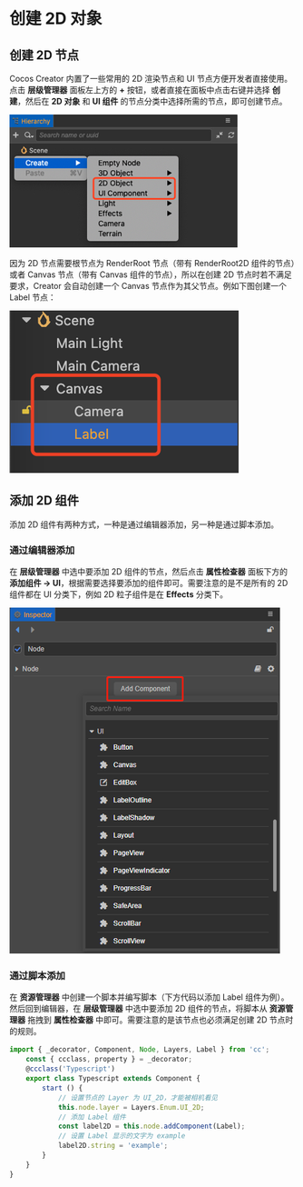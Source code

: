 # 创建 2D 对象

## 创建 2D 节点

Cocos Creator 内置了一些常用的 2D 渲染节点和 UI 节点方便开发者直接使用。点击 **层级管理器** 面板左上方的 **+** 按钮，或者直接在面板中点击右键并选择 **创建**，然后在 **2D 对象** 和 **UI 组件** 的节点分类中选择所需的节点，即可创建节点。

![create-ui](./create-2d.png)

因为 2D 节点需要根节点为 RenderRoot 节点（带有 RenderRoot2D 组件的节点）或者 Canvas 节点（带有 Canvas 组件的节点），所以在创建 2D 节点时若不满足要求，Creator 会自动创建一个 Canvas 节点作为其父节点。例如下图创建一个 Label 节点：

![add-ui-in-canvas](./add-ui-in-canvas.png)

## 添加 2D 组件

添加 2D 组件有两种方式，一种是通过编辑器添加，另一种是通过脚本添加。

### 通过编辑器添加

在 **层级管理器** 中选中要添加 2D 组件的节点，然后点击 **属性检查器** 面板下方的 **添加组件 -> UI**，根据需要选择要添加的组件即可。需要注意的是不是所有的 2D 组件都在 UI 分类下，例如 2D 粒子组件是在 **Effects** 分类下。

![add-ui-component](./add-ui-component.png)

### 通过脚本添加

在 **资源管理器** 中创建一个脚本并编写脚本（下方代码以添加 Label 组件为例）。然后回到编辑器，在 **层级管理器** 中选中要添加 2D 组件的节点，将脚本从 **资源管理器** 拖拽到 **属性检查器** 中即可。需要注意的是该节点也必须满足创建 2D 节点时的规则。

```ts
import { _decorator, Component, Node, Layers, Label } from 'cc';
    const { ccclass, property } = _decorator;
    @ccclass('Typescript')
    export class Typescript extends Component {
        start () {
            // 设置节点的 Layer 为 UI_2D，才能被相机看见
            this.node.layer = Layers.Enum.UI_2D;
            // 添加 Label 组件
            const label2D = this.node.addComponent(Label);
            // 设置 Label 显示的文字为 example
            label2D.string = 'example';
        }
    }
}
```
